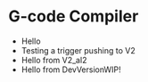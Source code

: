 # G-code Compiler
* Hello
* Testing a trigger pushing to V2
* Hello from V2_al2
* Hello from DevVersionWIP!